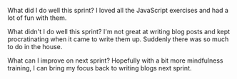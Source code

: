  What did I do well this sprint?
 I loved all the JavaScript exercises and had a lot of fun with them.

 What didn't I do well this sprint?
 I'm not great at writing blog posts and kept procratinating when it came to write them up. Suddenly there was so much to do in the house.

 What can I improve on next sprint?
 Hopefully with a bit more mindfulness training, I can bring my focus back to writing blogs next sprint.